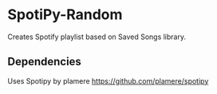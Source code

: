 # SpotiPy-Random
Creates Spotify playlist based on Saved Songs library.

## Dependencies
Uses Spotipy by plamere
https://github.com/plamere/spotipy
